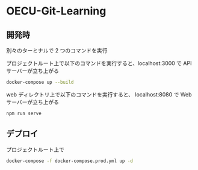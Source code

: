 # OECU-Git-Learning

## 開発時

別々のターミナルで 2 つのコマンドを実行

プロジェクトルート上で以下のコマンドを実行すると、localhost:3000 で API サーバーが立ち上がる

```bash
docker-compose up --build
```

web ディレクトリ上で以下のコマンドを実行すると、 localhost:8080 で Web サーバーが立ち上がる

```bash
npm run serve
```

## デプロイ

プロジェクトルート上で

```bash
docker-compose -f docker-compose.prod.yml up -d
```
